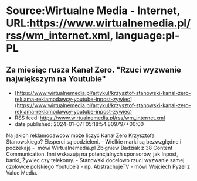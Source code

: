 # Source:Wirtualne Media - Internet, URL:https://www.wirtualnemedia.pl/rss/wm_internet.xml, language:pl-PL

## Za miesiąc rusza Kanał Zero. "Rzuci wyzwanie największym na Youtubie"
 - [https://www.wirtualnemedia.pl/artykul/krzysztof-stanowski-kanal-zero-reklama-reklamodawcy-youtube-inpost-zywiec](https://www.wirtualnemedia.pl/artykul/krzysztof-stanowski-kanal-zero-reklama-reklamodawcy-youtube-inpost-zywiec)
 - RSS feed: https://www.wirtualnemedia.pl/rss/wm_internet.xml
 - date published: 2024-01-07T05:18:54.809797+00:00

Na jakich reklamodawców może liczyć Kanał Zero Krzysztofa Stanowskiego? Eksperci są podzieleni. - Wielkie marki są bezwzględne i poczekają -  mówi Wirtualnemedia.pl Zbigniew Badziak z 38 Content Communication. Inni wskazują na potencjalnych sponsorów, jak Inpost, banki, Żywiec czy telekomy. - Stanowski docelowo rzuci wyzwanie samej czołówce polskiego Youtube’a - np. AbstrachujeTV - mówi Wojciech Pyzel z Value Media.

